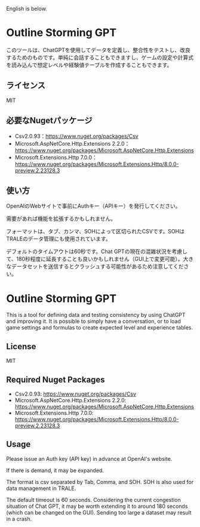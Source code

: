 English is below.


# Outline Storming GPT

このツールは、ChatGPTを使用してデータを定義し、整合性をテストし、改良するためのものです。単純に会話することもできますし、ゲームの設定や計算式を読み込んで想定レベルや経験値テーブルを作成することもできます。

## ライセンス

MIT

## 必要なNugetパッケージ

- Csv2.0.93：https://www.nuget.org/packages/Csv
- Microsoft.AspNetCore.Http.Extensions 2.2.0：https://www.nuget.org/packages/Microsoft.AspNetCore.Http.Extensions
- Microsoft.Extensions.Http 7.0.0：https://www.nuget.org/packages/Microsoft.Extensions.Http/8.0.0-preview.2.23128.3

## 使い方

OpenAIのWebサイトで事前にAuthキー（APIキー）を発行してください。

需要があれば機能を拡張するかもしれません。

フォーマットは、タブ、カンマ、SOHによって区切られたCSVです。SOHはTRALEのデータ管理にも使用されています。

デフォルトのタイムアウトは60秒です。Chat GPTの現在の混雑状況を考慮して、180秒程度に延長することも良いかもしれません（GUI上で変更可能）。大きなデータセットを送信するとクラッシュする可能性があるため注意してください。

# Outline Storming GPT

This is a tool for defining data and testing consistency by using ChatGPT and improving it. It is possible to simply have a conversation, or to load game settings and formulas to create expected level and experience tables. 

## License 

MIT 

## Required Nuget Packages 

- Csv2.0.93: https://www.nuget.org/packages/Csv 
- Microsoft.AspNetCore.Http.Extensions 2.2.0: https://www.nuget.org/packages/Microsoft.AspNetCore.Http.Extensions
- Microsoft.Extensions.Http 7.0.0: https://www.nuget.org/packages/Microsoft.Extensions.Http/8.0.0-preview.2.23128.3 

## Usage 

Please issue an Auth key (API key) in advance at OpenAI's website. 

If there is demand, it may be expanded. 

The format is csv separated by Tab, Comma, and SOH. SOH is also used for data management in TRALE. 

The default timeout is 60 seconds. Considering the current congestion situation of Chat GPT, it may be worth extending it to around 180 seconds (which can be changed on the GUI). Sending too large a dataset may result in a crash.
